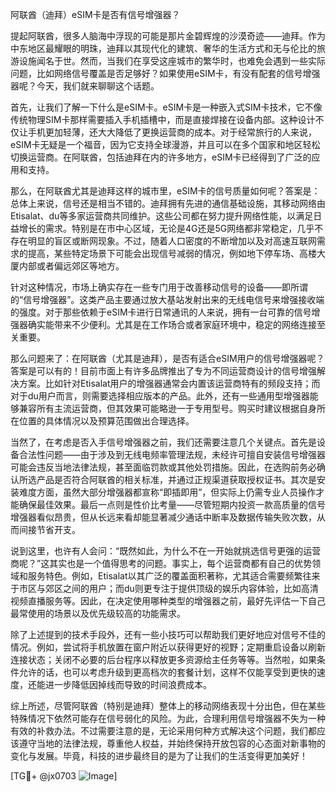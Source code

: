 阿联酋（迪拜）eSIM卡是否有信号增强器？

提起阿联酋，很多人脑海中浮现的可能是那片金碧辉煌的沙漠奇迹——迪拜。作为中东地区最耀眼的明珠，迪拜以其现代化的建筑、奢华的生活方式和无与伦比的旅游设施闻名于世。然而，当我们在享受这座城市的繁华时，也难免会遇到一些实际问题，比如网络信号覆盖是否足够好？如果使用eSIM卡，有没有配套的信号增强器呢？今天，我们就来聊聊这个话题。

首先，让我们了解一下什么是eSIM卡。eSIM卡是一种嵌入式SIM卡技术，它不像传统物理SIM卡那样需要插入手机插槽中，而是直接焊接在设备内部。这种设计不仅让手机更加轻薄，还大大降低了更换运营商的成本。对于经常旅行的人来说，eSIM卡无疑是一个福音，因为它支持全球漫游，并且可以在多个国家和地区轻松切换运营商。在阿联酋，包括迪拜在内的许多地方，eSIM卡已经得到了广泛的应用和支持。

那么，在阿联酋尤其是迪拜这样的城市里，eSIM卡的信号质量如何呢？答案是：总体上来说，信号还是相当不错的。迪拜拥有先进的通信基础设施，其移动网络由Etisalat、du等多家运营商共同维护。这些公司都在努力提升网络性能，以满足日益增长的需求。特别是在市中心区域，无论是4G还是5G网络都非常稳定，几乎不存在明显的盲区或断网现象。不过，随着人口密度的不断增加以及对高速互联网需求的提高，某些特定场景下可能会出现信号减弱的情况，例如地下停车场、高楼大厦内部或者偏远郊区等地方。

针对这种情况，市场上确实存在一些专门用于改善移动信号的设备——即所谓的“信号增强器”。这类产品主要通过放大基站发射出来的无线电信号来增强接收端的强度。对于那些依赖于eSIM卡进行日常通讯的人来说，拥有一台可靠的信号增强器确实能带来不少便利。尤其是在工作场合或者家庭环境中，稳定的网络连接至关重要。

那么问题来了：在阿联酋（尤其是迪拜），是否有适合eSIM用户的信号增强器呢？答案是可以有的！目前市面上有许多品牌推出了专为不同运营商设计的信号增强解决方案。比如针对Etisalat用户的增强器通常会内置该运营商特有的频段支持；而对于du用户而言，则需要选择相应版本的产品。此外，还有一些通用型增强器能够兼容所有主流运营商，但其效果可能略逊一于专用型号。购买时建议根据自身所在位置的具体情况以及预算范围做出合理选择。

当然了，在考虑是否入手信号增强器之前，我们还需要注意几个关键点。首先是设备合法性问题——由于涉及到无线电频率管理法规，未经许可擅自安装信号增强器可能会违反当地法律法规，甚至面临罚款或其他处罚措施。因此，在选购前务必确认所选产品是否符合阿联酋的相关标准，并通过正规渠道获取授权证书。其次是安装难度方面，虽然大部分增强器都宣称“即插即用”，但实际上仍需专业人员操作才能确保最佳效果。最后一点则是性价比考量——尽管短期内投资一款高质量的信号增强器看似昂贵，但从长远来看却能显著减少通话中断率及数据传输失败次数，从而间接节省开支。

说到这里，也许有人会问：“既然如此，为什么不在一开始就挑选信号更强的运营商呢？”这其实也是一个值得思考的问题。事实上，每个运营商都有自己的优势领域和服务特色。例如，Etisalat以其广泛的覆盖面积著称，尤其适合需要频繁往来于市区与郊区之间的用户；而du则更专注于提供顶级的娱乐内容体验，比如高清视频直播服务等。因此，在决定使用哪种类型的增强器之前，最好先评估一下自己最常使用的场景以及优先级较高的功能需求。

除了上述提到的技术手段外，还有一些小技巧可以帮助我们更好地应对信号不佳的情况。例如，尝试将手机放置在窗户附近以获得更好的视野；定期重启设备以刷新连接状态；关闭不必要的后台程序以释放更多资源给主任务等等。当然啦，如果条件允许的话，也可以考虑升级到更高档次的套餐计划，这样不仅能享受到更快的速度，还能进一步降低因掉线而导致的时间浪费成本。

综上所述，尽管阿联酋（特别是迪拜）整体上的移动网络表现十分出色，但在某些特殊情况下依然可能存在信号弱化的风险。为此，合理利用信号增强器不失为一种有效的补救办法。不过需要注意的是，无论采用何种方式解决这个问题，我们都应该遵守当地的法律法规，尊重他人权益，并始终保持开放包容的心态面对新事物的变化与发展。毕竟，科技的进步最终目的是为了让我们的生活变得更加美好！

[TG💪+ @jx0703 ![Image](https://github.com/user-attachments/assets/dbca1d08-cadb-493c-b0ec-ad6f7a83f270)]
